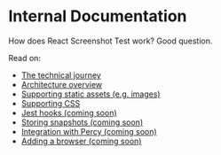 # Internal Documentation

How does React Screenshot Test work? Good question.

Read on:

- [The technical journey](./technical-journey.md)
- [Architecture overview](./architecture.md)
- [Supporting static assets (e.g. images)](./supporting-static-assets.md)
- [Supporting CSS](./supporting-css.md)
- [Jest hooks (coming soon)](./jest-hooks.md)
- [Storing snapshots (coming soon)](./storing-snapshots.md)
- [Integration with Percy (coming soon)](./percy.md)
- [Adding a browser (coming soon)](./adding-a-browser.md)
